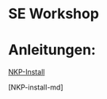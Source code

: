 # SE Workshop

# Anleitungen:

[NKP-Install](https://github.com/ntnxandy/ntnxandy.github.io/edit/main/NKP-install.md)

[NKP-install-md]

